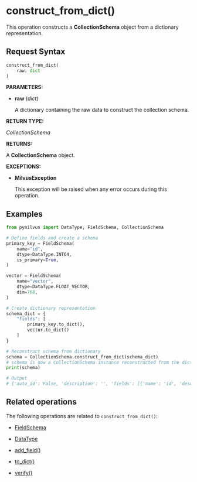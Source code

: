 # construct_from_dict()

This operation constructs a **CollectionSchema** object from a dictionary representation.

## Request Syntax

```python
construct_from_dict(
    raw: dict
)
```

**PARAMETERS:**

- **raw** (*dict*)

    A dictionary containing the raw data to construct the collection schema.

**RETURN TYPE:**

*CollectionSchema*

**RETURNS:**

A **CollectionSchema** object.

**EXCEPTIONS:**

- **MilvusException**

    This exception will be raised when any error occurs during this operation.

## Examples

```python
from pymilvus import DataType, FieldSchema, CollectionSchema

# Define fields and create a schema
primary_key = FieldSchema(
    name="id",
    dtype=DataType.INT64,
    is_primary=True,
)

vector = FieldSchema(
    name="vector",
    dtype=DataType.FLOAT_VECTOR,
    dim=768,
)

# Create dictionary representation 
schema_dict = {
    "fields": [     
        primary_key.to_dict(),
        vector.to_dict()                
    ]
}  

# Reconstruct schema from dictionary 
schema = CollectionSchema.construct_from_dict(schema_dict)  
# schema is now a CollectionSchema instance reconstructed from the dictionary 
print(schema)

# Output
# {'auto_id': False, 'description': '', 'fields': [{'name': 'id', 'description': '', 'type': <DataType.INT64: 5>, 'is_primary': True, 'auto_id': False}, {'name': 'vector', 'description': '', 'type': <DataType.FLOAT_VECTOR: 101>, 'params': {'dim': 768}}]}
```

## Related operations

The following operations are related to `construct_from_dict()`:

- [FieldSchema](../FieldSchema/FieldSchema.md)

- [DataType](../../MilvusClient/Collections/DataType.md)

- [add_field()](../../MilvusClient/CollectionSchema/add_field_1.md)

- [to_dict()](../../MilvusClient/CollectionSchema/to_dict_1.md)

- [verify()](../../MilvusClient/CollectionSchema/verify_1.md)

